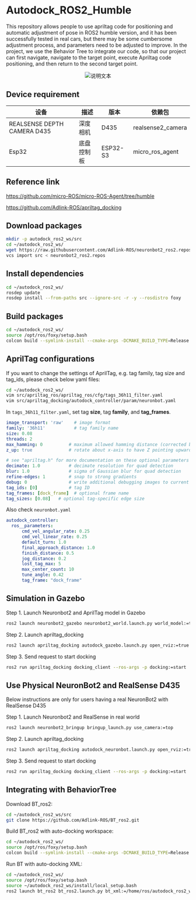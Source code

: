 # Autodock_ROS2_Humble
This repository allows people to use apriltag code for positioning and automatic adjustment of pose in ROS2 humble version, and it has been successfully tested in real cars, but there may be some cumbersome adjustment process, and parameters need to be adjusted to improve. In the project, we use the Behavior Tree to integrate our code, so that our project can first navigate, navigate to the target point, execute Apriltag code positioning, and then return to the second target point.

<p align="center">
  <img src="readme_source/readme1.gif" alt="说明文本">
</p>

## Device requirement
| 设备 | 描述               | 版本   | 依赖包     |
|----------|--------------------|--------|------------|
| REALSENSE DEPTH  CAMERA D435   | 深度相机    | D435   | realsense2_camera |
| Esp32   | 底盘控制板    | ESP32-S3   | micro_ros_agent |
## Reference link
https://github.com/micro-ROS/micro-ROS-Agent/tree/humble

https://github.com/Adlink-ROS/apriltag_docking

## Download packages
```bash
mkdir -p autodock_ros2_ws/src
cd ~/autodock_ros2_ws/
wget https://raw.githubusercontent.com/Adlink-ROS/neuronbot2_ros2.repos/z_demo-apriltag/neuronbot2_ros2.repos
vcs import src < neuronbot2_ros2.repos
```

## Install dependencies
```bash
cd ~/autodock_ros2_ws/
rosdep update
rosdep install --from-paths src --ignore-src -r -y --rosdistro foxy
```

## Build packages
```bash
cd ~/autodock_ros2_ws/
source /opt/ros/foxy/setup.bash
colcon build --symlink-install --cmake-args -DCMAKE_BUILD_TYPE=Release
``` 

## AprilTag configurations
If you want to change the settings of AprilTag, e.g. tag family, tag size and tag_ids, please check below yaml files:

```bash
cd ~/autodock_ros2_ws/
vim src/apriltag_ros/apriltag_ros/cfg/tags_36h11_filter.yaml
vim src/apriltag_docking/autodock_controller/param/neuronbot.yaml
```
In ```tags_36h11_filter.yaml```, set tag **size**, tag **family**, and **tag_frames**.

```yaml
image_transport: 'raw'    # image format
family: '36h11'           # tag family name
size: 0.08
threads: 2
max_hamming: 0          # maximum allowed hamming distance (corrected bits)
z_up: true              # rotate about x-axis to have Z pointing upwards

# see "apriltag.h" for more documentation on these optional parameters
decimate: 1.0           # decimate resolution for quad detection
blur: 1.0               # sigma of Gaussian blur for quad detection
refine-edges: 1         # snap to strong gradients
debug: 0                # write additional debugging images to current working directory
tag_ids: [0]            # tag ID
tag_frames: [dock_frame]  # optional frame name
tag_sizes: [0.08]   # optional tag-specific edge size
```
Also check ```neuronbot.yaml```

```yaml
autodock_controller:
  ros__parameters:
      cmd_vel_angular_rate: 0.25
      cmd_vel_linear_rate: 0.25
      default_turn: 1.0
      final_approach_distance: 1.0
      finish_distance: 0.5
      jog_distance: 0.2
      lost_tag_max: 5
      max_center_count: 10
      tune_angle: 0.42
      tag_frame: "dock_frame"
```

## Simulation in Gazebo

Step 1. Launch Neuronbot2 and AprilTag model in Gazebo

```bash
ros2 launch neuronbot2_gazebo neuronbot2_world.launch.py world_model:=tag.model use_camera:=top
```

Step 2. Launch apriltag_docking

```bash
ros2 launch apriltag_docking autodock_gazebo.launch.py open_rviz:=true
```

Step 3. Send request to start docking

```bash
ros2 run apriltag_docking docking_client --ros-args -p docking:=start
```

## Use Physical NeuronBot2 and RealSense D435

Below instructions are only for users having a real NeuronBot2 with RealSense D435

Step 1. Launch Neuronbot2 and RealSense in real world

```bash
ros2 launch neuronbot2_bringup bringup_launch.py use_camera:=top
```

Step 2. Launch apriltag_docking

```bash
ros2 launch apriltag_docking autodock_neuronbot.launch.py open_rviz:=true
```

Step 3. Send request to start docking

```bash
ros2 run apriltag_docking docking_client --ros-args -p docking:=start
```

## Integrating with BehaviorTree

Download BT_ros2:

```bash
cd ~/autodock_ros2_ws/src
git clone https://github.com/Adlink-ROS/BT_ros2.git
```

Build BT_ros2 with auto-docking workspace:

```bash
cd ~/autodock_ros2_ws/
source /opt/ros/foxy/setup.bash
colcon build --symlink-install --cmake-args -DCMAKE_BUILD_TYPE=Release -DBUILD_AUTODOCK=ON
```

Run BT with auto-docking XML:

```bash
cd ~/autodock_ros2_ws/
source /opt/ros/foxy/setup.bash
source ~/autodock_ros2_ws/install/local_setup.bash
ros2 launch bt_ros2 bt_ros2.launch.py bt_xml:=/home/ros/autodock_ros2_ws/src/BT_ros2/bt_xml/bt_auto_docking.xml
```
